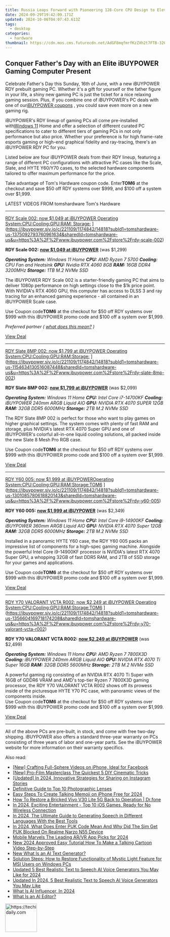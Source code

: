 ```yaml
---
title: Russia Leaps Forward with Pioneering 128-Core CPU Design to Elevate Supercomputer Performance
date: 2024-09-29T19:42:09.171Z
updated: 2024-10-06T04:07:43.613Z
tags:
  - desktop
categories:
  - hardware
thumbnail: https://cdn.mos.cms.futurecdn.net/AdGF8mqfmrfKzZXh2t7FTB-320-80.png
---
```


## Conquer Father's Day with an Elite iBUYPOWER Gaming Computer Present

Celebrate Father's Day this Sunday, 16th of June, with a new iBUYPOWER RDY prebuilt gaming PC. Whether it's a gift for yourself or the father figure in your life, a shiny new gaming PC is just the ticket for a nice relaxing gaming session. Plus, if you combine one of iBUYPOWER's PC deals with one of our[iBUYPOWER coupons](https://www.tomshardware.com/coupons/ibuypower.com) , you could save even more on a new gaming rig.

 iBUYPOWER's RDY lineup of gaming PCs all come pre-installed with[Windows 11](https://www.tomshardware.com/tag/windows-11) Home and offer a selection of different curated PC specifications to cater to different tiers of gaming PCs in not only performance but also price. Whether your preference is for high frame-rate esports gaming or high-end graphical fidelity and ray-tracing, there's an iBUYPOWER RDY PC for you.

 Listed below are four iBUYPOWER deals from their RDY lineup, featuring a range of different PC configurations with attractive PC cases like the Scale, Slate, and HYTE Y60/Y70 cases, to the selected hardware components tailored to offer maximum performance for the price.

 Take advantage of Tom's Hardware coupon code. Enter**TOM6** at the checkout and save $50 off RDY systems over $999, and $100 off a system over $1,999.

 LATEST VIDEOS FROM tomshardware Tom's Hardware

---

[RDY Scale 002: now $1,049 at iBUYPOWER Operating System:CPU:Cooling:GPU:RAM: Storage:](https://cdn.mos.cms.futurecdn.net/kafXA68LSRYUcqThNHARP-200-100.png "RDY Scale 002: now $1,049 at iBUYPOWER Operating System:CPU:Cooling:GPU:RAM: Storage:") ](https://ibuypower.sjv.io/c/221109/1174842/14818?subId1=tomshardware-us-1375092793760961634&sharedId=tomshardware-us&u=https%3A%2F%2Fwww.ibuypower.com%2Fstore%2Frdy-scale-002)

**RDY Scale 002:** [**now $1,049 at iBUYPOWER**](https://ibuypower.sjv.io/c/221109/1174842/14818?subId1=tomshardware-us-5961545191021418413&sharedId=tomshardware-us&u=https%3A%2F%2Fwww.ibuypower.com%2Fstore%2Frdy-scale-002) (was $1,299)  
  
_**Operating System:**_   _Windows 11 Home_
_**CPU:**_   _AMD Ryzen 7 5700_
_**Cooling:**_   _CPU Fan and Heatsink_
_**GPU:**_   _Nvidia RTX 4060 8GB_
_**RAM:**_   _16GB DDR4 3200MHz_
_**Storage:**_ _1TB M.2 NVMe SSD_
  
 The iBUYPOWER RDY Scale 002 is a starter-friendly gaming PC that aims to deliver 1080p performance on high settings close to the $1k price point. With NVIDIA's RTX 4060 GPU, this computer has access to DLSS 3 and ray tracing for an enhanced gaming experience - all contained in an iBUYPOWER Scale case.

 Use Coupon code**TOM6** at the checkout for $50 off RDY systems over $999 with this iBUYPOWER promo code and $100 off a system over $1,999.

_Preferred partner (_ [_what does this mean?_](https://www.tomshardware.com/news/content-funding-on-tomshardware) _)_

[View Deal](https://ibuypower.sjv.io/c/221109/1174842/14818?subId1=tomshardware-us-1375092793760961634&sharedId=tomshardware-us&u=https%3A%2F%2Fwww.ibuypower.com%2Fstore%2Frdy-scale-002)

---

[RDY Slate 8MP 002: now $1,799 at iBUYPOWER Operating System:CPU:Cooling:GPU:RAM:Storage:](https://cdn.mos.cms.futurecdn.net/P8aaVwEcxF5f5NpEjEYFBV-200-100.png "RDY Slate 8MP 002: now $1,799 at iBUYPOWER Operating System:CPU:Cooling:GPU:RAM:Storage:") ](https://ibuypower.sjv.io/c/221109/1174842/14818?subId1=tomshardware-us-1154634130516087448&sharedId=tomshardware-us&u=https%3A%2F%2Fwww.ibuypower.com%2Fstore%2Frdy-slate-8mp-002)

**RDY Slate 8MP 002:** [**now $1,799 at iBUYPOWER**](https://ibuypower.sjv.io/c/221109/1174842/14818?subId1=tomshardware-us-8697976940300502047&sharedId=tomshardware-us&u=https%3A%2F%2Fwww.ibuypower.com%2Fstore%2Frdy-slate-8mp-002) (was $2,099)  
  
_**Operating System:**_   _Windows 11 Home_
_**CPU:**_   _Intel Core i7-14700KF_
_**Cooling:**_   _iBUYPOWER 240mm ARGB Liquid AIO_
_**GPU:**_   _NVIDIA RTX 4070 SUPER 12GB_
_**RAM:**_   _32GB DDR5 6000MHz_
_**Storage:**_ _2TB M.2 NVMe SSD_
  
 The RDY Slate 8MP 002 is perfect for those who want to play games on higher graphical settings. The system comes with plenty of fast RAM and storage, plus NVIDIA's latest RTX 4070 Super GPU and one of iBUYPOWER's colorful all-in-one liquid cooling solutions, all packed inside the new Slate 8 Mesh Pro RGB case.

 Use Coupon code**TOM6** at the checkout for $50 off RDY systems over $999 with this iBUYPOWER promo code and $100 off a system over $1,999.

[View Deal](https://ibuypower.sjv.io/c/221109/1174842/14818?subId1=tomshardware-us-1154634130516087448&sharedId=tomshardware-us&u=https%3A%2F%2Fwww.ibuypower.com%2Fstore%2Frdy-slate-8mp-002)

---

[RDY Y60 005: now $1,999 at iBUYPOWEROperating System:CPU:Cooling:GPU:RAM:Storage:TOM6](https://cdn.mos.cms.futurecdn.net/R3cT4dGdGDKDun6VTMy7Pn-200-100.png "RDY Y60 005: now $1,999 at iBUYPOWEROperating System:CPU:Cooling:GPU:RAM:Storage:TOM6") ](https://ibuypower.sjv.io/c/221109/1174842/14818?subId1=tomshardware-us-1301085780618820143&sharedId=tomshardware-us&u=https%3A%2F%2Fwww.ibuypower.com%2Fstore%2Frdy-y60-005)

**RDY Y60 005:** [**now $1,999 at iBUYPOWER**](https://ibuypower.sjv.io/c/221109/1174842/14818?subId1=tomshardware-us-6641024846917061315&sharedId=tomshardware-us&u=https%3A%2F%2Fwww.ibuypower.com%2Fstore%2Frdy-y60-005) (was $2,349)  
  
_**Operating System:**_   _Windows 11 Home_
_**CPU:**_   _Intel Core i9-14900KF_
_**Cooling:**_   _iBUYPOWER 360mm ARGB Liquid AIO_
_**GPU:**_   _NVIDIA RTX 4070 Super 12GB_
_**RAM:**_   _32GB DDR5 6000MHz_
_**Storage:**_   _2TB M.2 NVMe SSD_
  
 Installed in a panoramic HYTE Y60 case, the RDY Y60 005 packs an impressive list of components for a high-spec gaming machine. Alongside the powerful Intel Core i9-14900KF processor is NVIDIA's latest RTX 4070 Super GPU, a whopping 32GB of fast DDR5 RAM, and 2TB of SSD storage for your games and applications.  
  
 Use Coupon code**TOM6** at the checkout for $50 off RDY systems over $999 with this iBUYPOWER promo code and $100 off a system over $1,999.

[View Deal](https://ibuypower.sjv.io/c/221109/1174842/14818?subId1=tomshardware-us-1301085780618820143&sharedId=tomshardware-us&u=https%3A%2F%2Fwww.ibuypower.com%2Fstore%2Frdy-y60-005)

---

[RDY Y70 VALORANT VCTA R002: now $2,249 at iBUYPOWER Operating System:CPU:Cooling:GPU:RAM:Storage:TOM6](https://cdn.mos.cms.futurecdn.net/EEtfwWSaugpSkTSDqAg49F-200-100.png "RDY Y70 VALORANT VCTA R002: now $2,249 at iBUYPOWER Operating System:CPU:Cooling:GPU:RAM:Storage:TOM6") ](https://ibuypower.sjv.io/c/221109/1174842/14818?subId1=tomshardware-us-1356604169718174208&sharedId=tomshardware-us&u=https%3A%2F%2Fwww.ibuypower.com%2Fstore%2Frdy-y70-valorant-vcta-r002)

**RDY Y70 VALORANT VCTA R002:** [**now $2,249 at iBUYPOWER**](https://ibuypower.sjv.io/c/221109/1174842/14818?subId1=tomshardware-us-9562696186418049829&sharedId=tomshardware-us&u=https%3A%2F%2Fwww.ibuypower.com%2Fstore%2Frdy-y70-valorant-vcta-r002)  (was $2,499)  
  
_**Operating System:**_   _Windows 11 Home_
_**CPU:**_   _AMD Ryzen 7 7800X3D_
_**Cooling:**_   _iBUYPOWER 240mm ARGB Liquid AIO_
_**GPU:**_   _NVIDIA RTX 4070 Ti Super 16GB_
_**RAM:**_   _32GB DDR5 5600MHz_
_**Storage:**_   _2TB M.2 NVMe SSD_
  
 A powerful gaming rig consisting of an NVIDIA RTX 4070 Ti Super with 16GB of GDDR6 VRAM and AMD's top-tier Ryzen 7 7800X3D gaming processor, the RDY Y70 VALORANT VCTA R002 shows off its prowess inside of the picturesque HYTE Y70 PC case, with panoramic views of the components inside.  
 Use Coupon code**TOM6** at the checkout for $50 off RDY systems over $999 with this iBUYPOWER promo code and $100 off a system over $1,999.

[View Deal](https://ibuypower.sjv.io/c/221109/1174842/14818?subId1=tomshardware-us-1356604169718174208&sharedId=tomshardware-us&u=https%3A%2F%2Fwww.ibuypower.com%2Fstore%2Frdy-y70-valorant-vcta-r002)

---

 All of the above PCs are pre-built, in stock, and come with free two-day shipping. iBUYPOWER also offers a standard three-year warranty on PCs consisting of three years of labor and one-year parts. See the iBUYPOWER website for more information on their warranty specifics.

<ins class="adsbygoogle"
     style="display:block"
     data-ad-format="autorelaxed"
     data-ad-client="ca-pub-7571918770474297"
     data-ad-slot="1223367746"></ins>

<ins class="adsbygoogle"
     style="display:block"
     data-ad-client="ca-pub-7571918770474297"
     data-ad-slot="8358498916"
     data-ad-format="auto"
     data-full-width-responsive="true"></ins>

<span class="atpl-alsoreadstyle">Also read:</span>
<div><ul>
<li><a href="https://facebook-clips.techidaily.com/new-crafting-full-sphere-videos-on-iphone-ideal-for-facebook/"><u>[New] Crafting Full-Sphere Videos on iPhone, Ideal for Facebook</u></a></li>
<li><a href="https://extra-skills.techidaily.com/new-pro-film-masterclass-the-quickest-5-diy-cinematic-tricks/"><u>[New] Pro-Film Masterclass The Quickest 5 DIY Cinematic Tricks</u></a></li>
<li><a href="https://instagram-video-files.techidaily.com/updated-in-2024-innovative-strategies-for-sharing-on-instagram-stories/"><u>[Updated] In 2024, Innovative Strategies for Sharing on Instagram Stories</u></a></li>
<li><a href="https://fox-glue.techidaily.com/definitive-guide-to-top-10-photographic-lenses/"><u>Definitive Guide to Top 10 Photographic Lenses</u></a></li>
<li><a href="https://ai-topics.techidaily.com/easy-steps-to-create-talking-memoji-on-iphone-free-for-2024/"><u>Easy Steps To Create Talking Memoji on iPhone Free for 2024</u></a></li>
<li><a href="https://howto.techidaily.com/how-to-restore-a-bricked-vivo-v30-lite-5g-back-to-operation-drfone-by-drfone-fix-android-problems-fix-android-problems/"><u>How To Restore a Bricked Vivo V30 Lite 5G Back to Operation | Dr.fone</u></a></li>
<li><a href="https://video-capture.techidaily.com/in-2024-exciting-entertainment-top-10-ios-games-ready-for-no-wireless-connection/"><u>In 2024, Exciting Entertainment - Top 10 iOS Games, Ready for No Wireless Connection</u></a></li>
<li><a href="https://ai-topics.techidaily.com/in-2024-the-ultimate-guide-to-generating-speech-in-different-languages-with-the-best-tools/"><u>In 2024, The Ultimate Guide to Generating Speech in Different Languages With the Best Tools</u></a></li>
<li><a href="https://sim-unlock.techidaily.com/in-2024-what-does-enter-puk-code-mean-and-why-did-the-sim-get-puk-blocked-on-realme-narzo-n55-device-by-drfone-android/"><u>In 2024, What Does Enter PUK Code Mean And Why Did The Sim Get PUK Blocked On Realme Narzo N55 Device</u></a></li>
<li><a href="https://extra-support.techidaily.com/mobile-marvels-the-leading-arvr-app-picks-for-2024/"><u>Mobile Marvels The Leading AR/VR App Picks for 2024</u></a></li>
<li><a href="https://ai-topics.techidaily.com/new-2024-approved-easy-tutorial-how-to-make-a-talking-cartoon-video-step-by-step/"><u>New 2024 Approved Easy Tutorial How To Make a Talking Cartoon Video Step-by-Step</u></a></li>
<li><a href="https://ai-topics.techidaily.com/new-what-is-an-ai-text-generator/"><u>New What Is an AI Text Generator?</u></a></li>
<li><a href="https://program-issues.techidaily.com/solution-steps-how-to-restore-functionality-of-mystic-light-feature-for-msi-users-on-windows-pcs/"><u>Solution Steps: How to Restore Functionality of Mystic Light Feature for MSI Users on Windows PCs</u></a></li>
<li><a href="https://ai-topics.techidaily.com/updated-5-best-realistic-text-to-speech-ai-voice-generators-you-may-like-for-2024/"><u>Updated 5 Best Realistic Text to Speech AI Voice Generators You May Like for 2024</u></a></li>
<li><a href="https://ai-topics.techidaily.com/updated-in-2024-5-best-realistic-text-to-speech-ai-voice-generators-you-may-like/"><u>Updated In 2024, 5 Best Realistic Text to Speech AI Voice Generators You May Like</u></a></li>
<li><a href="https://ai-topics.techidaily.com/what-is-ai-influencer-in-2024/"><u>What Is AI Influencer, In 2024</u></a></li>
<li><a href="https://ai-topics.techidaily.com/what-is-an-ai-editor/"><u>What Is an AI Editor?</u></a></li>
</ul></div>

<!-- affiliate ads begin -->
<a href="https://bluettius.sjv.io/c/5597632/2148619/17108" target="_top" id="2148619">
  <img src="//a.impactradius-go.com/display-ad/17108-2148619" border="0" alt="https://techidaily.com" width="100" height="90"/>
</a>
<img height="0" width="0" src="https://bluettius.sjv.io/i/5597632/2148619/17108" style="position:absolute;visibility:hidden;" border="0" />
<!-- affiliate ads end -->

